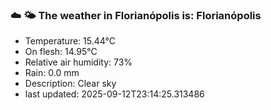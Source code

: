 ### ☁️ 🌤️  The weather in Florianópolis is: Florianópolis

- Temperature: 15.44°C
- On flesh: 14.95°C
- Relative air humidity: 73%
- Rain: 0.0 mm
- Description: Clear sky
- last updated: 2025-09-12T23:14:25.313486
